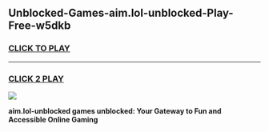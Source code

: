 
## Unblocked-Games-aim.lol-unblocked-Play-Free-w5dkb
<h3>
<a href="https://premium76.site?title=aim.lol-unblocked&ref=10A">CLICK TO PLAY</a></h3>
<hr>

<h3>
<a href="https://premium76.site?title=aim.lol-unblocked&ref=10A">CLICK 2 PLAY</a>
  
</h3>

<a href="https://premium76.site?title=aim.lol-unblocked&ref=10A"><img src="https://clearcache.store/games.png"></a>


**aim.lol-unblocked games unblocked: Your Gateway to Fun and Accessible Online Gaming**
